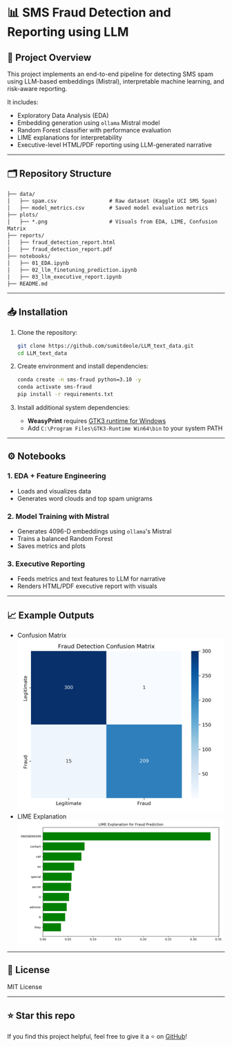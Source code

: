 # 📊 SMS Fraud Detection and Reporting using LLM 

## 🧠 Project Overview
This project implements an end-to-end pipeline for detecting SMS spam using LLM-based embeddings (Mistral), interpretable machine learning, and risk-aware reporting.

It includes:
- Exploratory Data Analysis (EDA)
- Embedding generation using `ollama` Mistral model
- Random Forest classifier with performance evaluation
- LIME explanations for interpretability
- Executive-level HTML/PDF reporting using LLM-generated narrative

---

## 🗂️ Repository Structure

```
├── data/
│   ├── spam.csv                 # Raw dataset (Kaggle UCI SMS Spam)
│   ├── model_metrics.csv        # Saved model evaluation metrics
├── plots/
│   ├── *.png                    # Visuals from EDA, LIME, Confusion Matrix
├── reports/
│   ├── fraud_detection_report.html
│   ├── fraud_detection_report.pdf
├── notebooks/
│   ├── 01_EDA.ipynb
│   ├── 02_llm_finetuning_prediction.ipynb
│   ├── 03_llm_executive_report.ipynb
├── README.md                   
```

---

## 📥 Installation

1. Clone the repository:
   ```bash
   git clone https://github.com/sumitdeole/LLM_text_data.git
   cd LLM_text_data
   ```

2. Create environment and install dependencies:
   ```bash
   conda create -n sms-fraud python=3.10 -y
   conda activate sms-fraud
   pip install -r requirements.txt
   ```

3. Install additional system dependencies:
   - **WeasyPrint** requires [GTK3 runtime for Windows](https://github.com/tschoonj/GTK-for-Windows-Runtime-Environment-Installer/releases)
   - Add `C:\Program Files\GTK3-Runtime Win64\bin` to your system PATH

---

## ⚙️ Notebooks

### 1. EDA + Feature Engineering
- Loads and visualizes data
- Generates word clouds and top spam unigrams

### 2. Model Training with Mistral
- Generates 4096-D embeddings using `ollama`'s Mistral
- Trains a balanced Random Forest
- Saves metrics and plots

### 3. Executive Reporting
- Feeds metrics and text features to LLM for narrative
- Renders HTML/PDF executive report with visuals

---

## 📈 Example Outputs

- Confusion Matrix
  ![Confusion Matrix](plots/confusion_matrix.png)
- LIME Explanation
  ![LIME](plots/lime_visualization.png)

---

## 📄 License
MIT License

---

## ⭐ Star this repo
If you find this project helpful, feel free to give it a ⭐ on [GitHub](https://github.com/sumitdeole/LLM_text_data)!